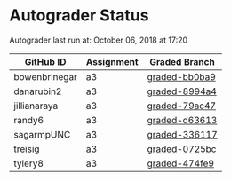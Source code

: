# Autograder Status
Autograder last run at: October 06, 2018 at 17:20

| GitHub ID | Assignment | Graded Branch |
|-----------|------------|---------------|
| bowenbrinegar | a3 | [graded-bb0ba9](https://github.com/Fall2018COMP401-001/a3-bowenbrinegar/tree/graded-bb0ba9) | 
| danarubin2 | a3 | [graded-8994a4](https://github.com/Fall2018COMP401-001/a3-danarubin2/tree/graded-8994a4) | 
| jillianaraya | a3 | [graded-79ac47](https://github.com/Fall2018COMP401-001/a3-jillianaraya/tree/graded-79ac47) | 
| randy6 | a3 | [graded-d63613](https://github.com/Fall2018COMP401-001/a3-randy6/tree/graded-d63613) | 
| sagarmpUNC | a3 | [graded-336117](https://github.com/Fall2018COMP401-001/a3-sagarmpUNC/tree/graded-336117) | 
| treisig | a3 | [graded-0725bc](https://github.com/Fall2018COMP401-001/a3-treisig/tree/graded-0725bc) | 
| tylery8 | a3 | [graded-474fe9](https://github.com/Fall2018COMP401-001/a3-tylery8/tree/graded-474fe9) | 
